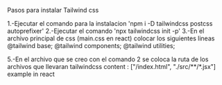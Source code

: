 Pasos para instalar Tailwind css

1.-Ejecutar el comando para la instalacion 'npm i -D tailwindcss postcss autoprefixer'
2.-Ejecutar el comando 'npx tailwindcss init -p'
3.-En el archivo principal de css (main.css en react) colocar los siguientes lineas 
@tailwind base;
@tailwind components;
@tailwind utilities;

5.-En el archivo que se creo con el comando 2 se coloca la ruta de los archivos que llevaran tailwindcss
content : ["/index.html", "./src/**/*.jsx"] example in react
